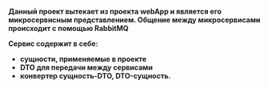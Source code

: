 **Данный проект вытекает из проекта webApp и является его микросервисным представлением. Общение между микросервисами происходит с помощью RabbitMQ**

**Сервис содержит в себе:**
- **сущности, применяемые в проекте**
- **DTO для передачи между сервисами**
- **конвертер сущность-DTO, DTO-сущность.**
